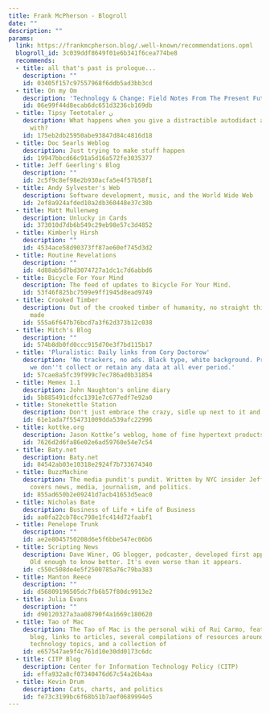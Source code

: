 ```yaml
---
title: Frank McPherson - Blogroll
date: ""
description: ""
params:
  link: https://frankmcpherson.blog/.well-known/recommendations.opml
  blogroll_id: 3c039ddf8649f01e6b341f6cea774be8
  recommends:
  - title: all that's past is prologue...
    description: ""
    id: 03405f157c97557968f6ddb5ad3bb3cd
  - title: On my Om
    description: 'Technology & Change: Field Notes From The Present Future'
    id: 06e99f44d8ecab6dc651d3236cb169db
  - title: Tipsy Teetotaler ن
    description: What happens when you give a distractible autodidact a blog to play
      with?
    id: 175eb2db25950abe93847d84c4816d18
  - title: Doc Searls Weblog
    description: Just trying to make stuff happen
    id: 19947bbcd66c91a5d16a572fe3035377
  - title: Jeff Geerling's Blog
    description: ""
    id: 2c5f9c8ef98e2b930acfa5e4f57b58f1
  - title: Andy Sylvester's Web
    description: Software development, music, and the World Wide Web
    id: 2ef8a924afded10a2db360448e37c38b
  - title: Matt Mullenweg
    description: Unlucky in Cards
    id: 373010d7db6b549c29eb98e57c3d4852
  - title: Kimberly Hirsh
    description: ""
    id: 4534ace58d90373ff87ae60ef745d3d2
  - title: Routine Revelations
    description: ""
    id: 4d88ab5d7bd3074727a1dc1c7d6abbd6
  - title: Bicycle For Your Mind
    description: The feed of updates to Bicycle For Your Mind.
    id: 53f46f825bc7599e9ff1945d8ead9749
  - title: Crooked Timber
    description: Out of the crooked timber of humanity, no straight thing was ever
      made
    id: 555a6f647b76bcd7a3f62d373b12c038
  - title: Mitch's Blog
    description: ""
    id: 574b8db0fd0ccc915d70e3f7bd115b17
  - title: 'Pluralistic: Daily links from Cory Doctorow'
    description: 'No trackers, no ads. Black type, white background. Privacy policy:
      we don''t collect or retain any data at all ever period.'
    id: 57cae8a5fc39f999c7ec786ad0b31854
  - title: Memex 1.1
    description: John Naughton's online diary
    id: 5b885491cdfcc1391e7c677edf7e92a0
  - title: Stonekettle Station
    description: Don't just embrace the crazy, sidle up next to it and lick its ear.
    id: 61e1ada7f554731009dda539afc22996
  - title: kottke.org
    description: Jason Kottke’s weblog, home of fine hypertext products since 1998
    id: 7626d2d6fa86e02e6ad59760e54e7c54
  - title: Baty.net
    description: Baty.net
    id: 84542ab03e10318e2924f7b733674340
  - title: BuzzMachine
    description: The media pundit's pundit. Written by NYC insider Jeff Jarvis, BuzzMachine
      covers news, media, journalism, and politics.
    id: 855ad650b2e09241d7acb41653d5eac0
  - title: Nicholas Bate
    description: Business of Life + Life of Business
    id: aa0fa22cb78cc798e1fc414d72faabf1
  - title: Penelope Trunk
    description: ""
    id: ae2e8045750208d6e5f6bbe547ec06b6
  - title: Scripting News
    description: Dave Winer, OG blogger, podcaster, developed first apps in many categories.
      Old enough to know better. It's even worse than it appears.
    id: c550c508de4e5f2500785a76c79ba383
  - title: Manton Reece
    description: ""
    id: d56809196505dc7fb6b57f80dc9913e2
  - title: Julia Evans
    description: ""
    id: d90120327a3aa08790f4a1669c180620
  - title: Tao of Mac
    description: The Tao of Mac is the personal wiki of Rui Carmo, featuring a technology-oriented
      blog, links to articles, several compilations of resources around various key
      technology topics, and a collection of
    id: e657547ae9f4c761d10e30dd0173c6dc
  - title: CITP Blog
    description: Center for Information Technology Policy (CITP)
    id: effa932a8cf07340476d67c54a26b4aa
  - title: Kevin Drum
    description: Cats, charts, and politics
    id: fe73c3199bc6f68b51b7aef0689994e5
---
```


